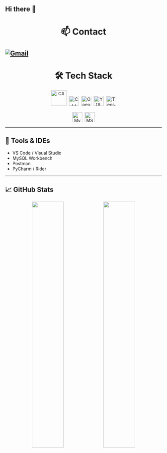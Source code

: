 ## Hi there 👋

<h1 align="center">📫 Contact</h1>

[![Gmail](https://img.shields.io/badge/Gmail-D14836?style=flat&logo=gmail&logoColor=white)](mailto:azbxabcd4@gmail.com) 
---

<h1 align="center">🛠 Tech Stack</h1>

<p align="center">
  <img
    src="https://img.shields.io/badge/C%23-239120?style=flat&logo=c-sharp"
    alt="C#"
    height="50"
  />&nbsp;
  <img
    src="https://img.shields.io/badge/C%2B%2B-00599C?style=flat&logo=c-plusplus"
    alt="C++"
    height="32"
  />&nbsp;
  <img
    src="https://img.shields.io/badge/OpenCV-5C3EE8?style=flat&logo=opencv"
    alt="OpenCV"
    height="32"
  />&nbsp;
  <img
    src="https://img.shields.io/badge/YOLO-FF0000?style=flat&logo=yolo"
    alt="YOLO"
    height="32"
  />&nbsp;
  <img
    src="https://img.shields.io/badge/TensorFlow-FF6F00?style=flat&logo=tensorflow"
    alt="TensorFlow"
    height="32"
  />
  <br/><br/>
  <img
    src="https://img.shields.io/badge/MySQL-4479A1?style=flat&logo=mysql"
    alt="MySQL"
    height="32"
  />&nbsp;
  <img
    src="https://img.shields.io/badge/MSSQL-CC2927?style=flat&logo=microsoft-sql-server"
    alt="MS SQL"
    height="32"
  />
</p>



---

## 🔧 Tools & IDEs

- VS Code / Visual Studio  
- MySQL Workbench  
- Postman  
- PyCharm / Rider  

---

## 📈 GitHub Stats

<p align="center">
  <img src="https://github-readme-stats.vercel.app/api?username=your-github-id&show_icons=true&theme=vue-dark" width="45%" />
  <img src="https://github-readme-stats.vercel.app/api/top-langs/?username=your-github-id&layout=compact&theme=vue-dark" width="45%" />
</p>

